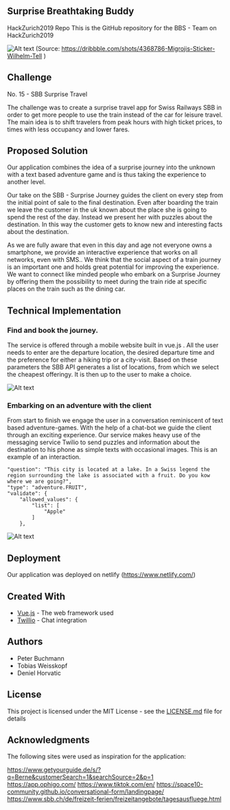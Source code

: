 ## Surprise Breathtaking Buddy
HackZurich2019 Repo
This is the GitHub repository for the BBS - Team on HackZurich2019


![Alt text](Documentation/tell.gif "Tell")
(Source: https://dribbble.com/shots/4368786-Migrojis-Sticker-Wilhelm-Tell )

## Challenge

No. 15 - SBB Surprise Travel

The challenge was to create a surprise travel app for Swiss Railways SBB in order to get more people to use the train instead of the car for leisure travel. The main idea is to shift travelers from peak hours with high ticket prices, to times with less occupancy and lower fares.

## Proposed Solution

Our application combines  the idea of a surprise journey into the unknown with a text based adventure game and is thus taking the experience  to another level.

Our take on the SBB - Surprise Journey guides the client on every step from the initial point of sale to the final destination. Even after boarding the train we leave the customer in the uk known about the place she is going to spend the rest of the day. Instead we present her with puzzles about the destination. In this way the customer gets to know new and interesting facts about the destination.

As we are fully aware that even in this day and age not everyone owns a smartphone, we provide an interactive experience that works on all networks, even with SMS..
We think that the social aspect of a train journey is an important one and holds great potential for improving the experience. We want to connect like minded people who embark on a  Surprise Journey by offering them the  possibility to meet during the train ride at specific places on the train such as the dining car.


## Technical Implementation

### Find and book the journey.

The service is offered through a mobile website built in vue.js . All the user needs to enter are the departure location, the desired departure time and the preference for either a hiking trip or a city-visit. Based on these parameters the SBB API generates a list of locations, from which we select the cheapest offeringy. It is then up to the user to make a choice.

![Alt text](Documentation/Booking.png "Booking")

### Embarking on an adventure with the client 

From start  to finish we engage the user in a conversation reminiscent of text based adventure-games. With the help of a chat-bot we guide the client through an exciting experience.
Our service makes heavy use of the messaging service Twilio to send puzzles and information about the destination to his phone as simple texts with occasional images.
This is an example of an interaction.

```
"question": "This city is located at a lake. In a Swiss legend the region surrounding the lake is associated with a fruit. Do you kow where we are going?",
"type": "adventure.FRUIT",
"validate": {
	"allowed_values": {
		"list": [
			"Apple"
		]
	},

```

![Alt text](Documentation/riddle2.png "Riddle")

## Deployment

Our application was deployed on netlify (https://www.netlify.com/)

## Created With

* [Vue.js](https://vuejs.org/) - The web framework used
* [Twillio](https://www.twilio.com/) - Chat integration

## Authors

* Peter Buchmann
* Tobias Weisskopf
* Deniel Horvatic

## License

This project is licensed under the MIT License - see the [LICENSE.md](LICENSE.md) file for details

## Acknowledgments

The following sites were used as inspiration for the application:

https://www.getyourguide.de/s/?q=Berne&customerSearch=1&searchSource=2&p=1
https://app.ophigo.com/
https://www.tiktok.com/en/
https://space10-community.github.io/conversational-form/landingpage/
https://www.sbb.ch/de/freizeit-ferien/freizeitangebote/tagesausfluege.html
